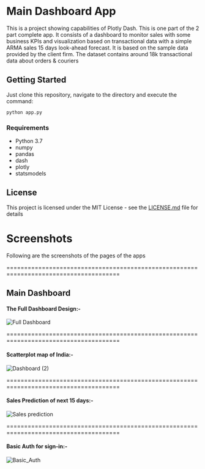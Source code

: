 # Main Dashboard App

This is a project showing capabilities of Plotly Dash. This is one part of the 2 part complete app. It consists of a dashboard to monitor sales with some business KPIs and visualization based on transactional data with a simple ARMA sales 15 days look-ahead forecast. It is based on the sample data provided by the client firm. The dataset contains around 18k transactional data about orders & couriers

## Getting Started

Just clone this repository, navigate to the directory and execute the command:
```
python app.py
```

### Requirements

* Python 3.7
* numpy
* pandas
* dash
* plotly
* statsmodels

## License

This project is licensed under the MIT License - see the [LICENSE.md](LICENSE.md) file for details

# Screenshots
Following are the screenshots of the pages of the apps 

======================================================================================
  ##   Main Dashboard
  
  #### The Full Dashboard Design:-
  
  ![Full Dashboard](https://user-images.githubusercontent.com/46183408/110622364-5e8e7e00-81c1-11eb-89d6-564b99879e55.png)

======================================================================================

#### Scatterplot map of India:-

![Dashboard (2)](https://user-images.githubusercontent.com/46183408/110622750-e07ea700-81c1-11eb-90b5-8162a9c52aea.png)

======================================================================================

#### Sales Prediction of next 15 days:-

![Sales prediction](https://user-images.githubusercontent.com/46183408/110623146-761a3680-81c2-11eb-8d75-48c8e40cadc1.jpg)

======================================================================================

#### Basic Auth for sign-in:-

![Basic_Auth](https://user-images.githubusercontent.com/46183408/110630000-d8773500-81ca-11eb-8e3b-57f2a8dea19b.PNG)
